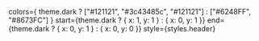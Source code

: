 colors={
                    theme.dark
                        ? ["#121121", "#3c43485c", "#121121"]
                        : ["#6248FF", "#8673FC"]
                }
                start={theme.dark ? { x: 1, y: 1 } : { x: 0, y: 1 }}
                end={theme.dark ? { x: 0, y: 1 } : { x: 0, y: 0 }}
                style={styles.header}